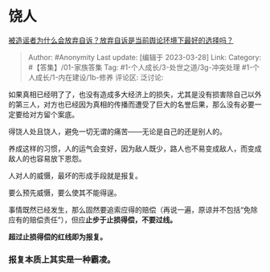 # 饶人
[被造谣者为什么会放弃自诉？放弃自诉是当前舆论环境下最好的选择吗？](https://www.zhihu.com/question/591501163/answer/2955906792)

> Author: #Anonymity
> Last update: [编辑于 2023-03-28]
> Link:
> Category: #【答集】/01-家族答集
> Tag: #1-个人成长/3-处世之道/3g-冲突处理 #1-个人成长/1-内在建设/1b-修养
> 评论区:
> 泛讨论:

如果真相已经明了了，也没有造成多大经济上的损失，尤其是没有损害除自己以外的第三人，对方也已经因为真相的传播而遭受了巨大的名誉后果，那么没有必要一定要给对方留个案底。

得饶人处且饶人，避免一切无谓的痛苦——无论是自己的还是别人的。

养成这样的习惯，人的运气会变好，因为敌人既少，路人也不易变成敌人，而变成敌人的也容易放下恩怨。

人对人的威慑，最坏的形成手段就是报复。

要么预先威慑，要么使其不能得逞。

事情既然已经发生，那么固然要追索应得的赔偿（再说一遍，原谅并不包括“免除应有的赔偿责任”），但应**止步于止损得偿，不要过线。**

**超过止损得偿的红线即为报复。**

### 报复本质上其实是一种霸凌。
